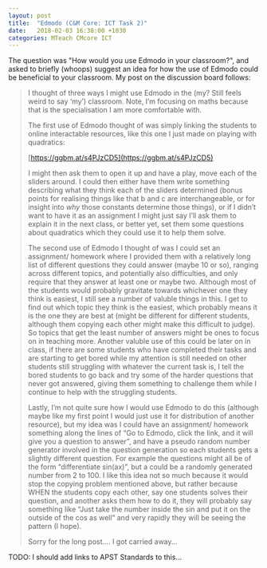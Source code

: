 ```yaml
---
layout: post
title:  "Edmodo (C&M Core: ICT Task 2)"
date:   2018-02-03 16:38:00 +1030
categories: MTeach CMcore ICT
---
```


The question was "How would you use Edmodo in your classroom?", and asked to briefly (whoops) suggest an idea for how the use of Edmodo could be beneficial to your classroom. My post on the discussion board follows:

<blockquote markdown="1">
I thought of three ways I might use Edmodo in the (my? Still feels weird to say ‘my’) classroom. Note, I’m focusing on maths because that is the specialisation I am more comfortable with.

The first use of Edmodo thought of was simply linking the students to online interactable resources, like this one I just made on playing with quadratics:

[https://ggbm.at/s4PJzCD5](https://ggbm.at/s4PJzCD5) 

I might then ask them to open it up and have a play, move each of the sliders around. I could then either have them write something describing what they think each of the sliders determined (bonus points for realising things like that b and c are interchangeable, or for insight into _why_ those constants determine those things), or if I didn’t want to have it as an assignment I might just say I’ll ask them to explain it in the next class, or better yet, set them some questions about quadratics which they could use it to help them solve. 

The second use of Edmodo I thought of was I could set an assignment/ homework where I provided them with a relatively long list of different questions they could answer (maybe 10 or so), ranging across different topics, and potentially also difficulties, and only require that they answer at least one or maybe two. Although most of the students would probably gravitate towards whichever one they think is easiest, I still see a number of valuble things in this. I get to find out which topic they think is the easiest, which probably means it is the one they are best at (might be different for different students, although them copying each other might make this difficult to judge). So topics that get the least  number of answers might be ones to focus on in teaching more. Another valuble use of this could be later on in class, if there are some students who have completed their tasks and are starting to get bored while my attention is still needed on other students still struggling with whatever the current task is, I tell the bored students to go back and try some of the harder questions that never got answered, giving them something to challenge them while I continue to help with the struggling students.

Lastly, I’m not quite sure how I would use Edmodo to do this (although maybe like my first point I would just use it for distribution of another resource), but my idea was I could have an assignment/ homework something along the lines of “Go to Edmodo, click the link, and it will give you a question to answer”, and have a pseudo random number  generator involved in the question generation so each students gets a slightly different question. For example the questions might all be of the form “differentiate sin(ax)”, but a could be a randomly generated number from 2 to 100. I like this idea not so much because it would stop the copying problem mentioned above, but rather because WHEN the students copy each other, say one students solves their question, and another asks them how to do it, they will probably say something like “Just take the number inside the sin and put it on the outside of the cos as well” and very rapidly they will be seeing the pattern (I hope).

Sorry for the long post.... I got carried away...
</blockquote>

TODO: I should add links to APST Standards to this...
